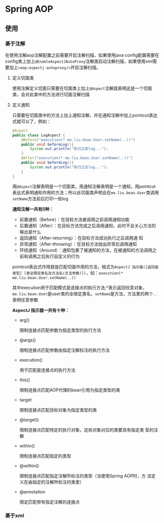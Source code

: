 # Spring AOP

## 使用

### 基于注解

在使用注解aop注解配置之前需要开启注解扫描，如果使用java config配置需要在config类上加上`@EnableAspectJAutoProxy`注解类启动注解扫描，如果使用xml需要加上`<aop:aspectj-autoproxy/>`开启注解扫描。

1. 定义切面类

   使用注解定义切面只需要在切面类上加上`@Aspect`注解就表明这是一个切面类，会对此类中的方法进行切面注解扫描

2. 定义通知

   只需要在切面类中的方法上加上通知注解，并在通知注解中加上pointcut表达式就可以了，例如：

   ```java
   @Aspect
   public class LogAspect {
       @Before("execution(* me.liu.bean.User.setName(..))")
       public void beforeLog(){
           System.out.println("执行之前log...");
       }
       @After("execution(* me.liu.bean.User.setName(..))")
       public void beforeLog(){
           System.out.println("执行之后log...");
       }
   }
   ```

   用`@Aspect`注解表明是一个切面类，用通知注解表明是一个通知，用pointcut表达式表明通知作用的方法；所以此切面类声明会在`me.liu.bean.User`类调用`setName`方法前后打印一些log

   **通知注解一共有5种：**

   + 前置通知（Before）：在目标方法被调用之前调用通知功能
   + 后置通知（After）：在目标方法完成之后调用通知，此时不会关心方法的输出是什么
   + 返回通知（After-returning）：在目标方法成功执行之后调用通 知
   + 异常通知（After-throwing）：在目标方法抛出异常后调用通知
   + 环绕通知（Around）：通知包裹了被通知的方法，在被通知的方法调用之前和调用之后执行自定义的行为

   pointcut表达式作用就是匹配切面作用的方法，格式为`AspectJ 指示器([返回值类型] [类全限定类名及方法名(方法参数)])`，如：`execution(* me.liu.bean.User.setName(..))`

   其中execution用于匹配模式是连接点的执行方法;*表示返回任意对象，`me.liu.bean.User`是user类的全限定类名，`setName`是方法，方法里的两个`..`表明任意参数

   **AspectJ 指示器一共有十种：**

   + arg()

     限制连接点匹配参数为指定类型的执行方法

   + @args()

     限制连接点匹配参数由指定注解标注的执行方法

   + execution()

     用于匹配是连接点的执行方法

   + this()

     限制连接点匹配AOP代理的bean引用为指定类型的类

   + target

     限制连接点匹配目标对象为指定类型的类

   + @target()

     限制连接点匹配特定的执行对象，这些对象对应的类要具有指定类 型的注解

   + within()

     限制连接点匹配指定的类型

   + @within()

     限制连接点匹配指定注解所标注的类型（当使用Spring AOP时，方 法定义在由指定的注解所标注的类里）

   + @annotation

     限定匹配带有指定注解的连接点

   

   

### 基于xml

